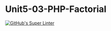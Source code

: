# Unit5-03-PHP-Factorial
[![GitHub's Super Linter](https://github.com/ICS20-Programming-NoahS/Unit5-03-PHP-Factorial/workflows/GitHub's%20Super%20Linter/badge.svg)](https://github.com/ICS20-Programming-NoahS/Unit5-03-PHP-Factorial/actions)
